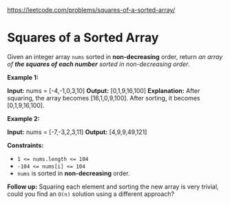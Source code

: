https://leetcode.com/problems/squares-of-a-sorted-array/ 
 # Squares of a Sorted Array 

  Given an integer array `nums` sorted in **non-decreasing** order, return _an array of **the squares of each number** sorted in non-decreasing order_.

**Example 1:**

**Input:** nums = \[-4,-1,0,3,10\]
**Output:** \[0,1,9,16,100\]
**Explanation:** After squaring, the array becomes \[16,1,0,9,100\].
After sorting, it becomes \[0,1,9,16,100\].

**Example 2:**

**Input:** nums = \[-7,-3,2,3,11\]
**Output:** \[4,9,9,49,121\]

**Constraints:**

*   `1 <= nums.length <= 104`
*   `-104 <= nums[i] <= 104`
*   `nums` is sorted in **non-decreasing** order.

**Follow up:** Squaring each element and sorting the new array is very trivial, could you find an `O(n)` solution using a different approach?